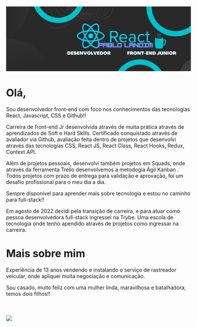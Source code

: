 ![logo](/react%20pablo.png)
# Olá,

Sou desenvolvedor front-end com foco nos conhecimentos das tecnologias React, Javascript, CSS e Github!! 


Carreira de front-end Jr desenvolvida através de muita prática através de aprendizados de Soft e Hard Skills.
Certificado conquistado através de avaliador via Github, avaliação feita dentro de projetos que desenvolvi através das tecnologias CSS, React JS, React Class, React Hooks, Redux, Context API.

Além de projetos pessoais, desenvolvi também projetos em Squads, onde através da ferramenta Trello desenvolvemos a metodogia Ágil Kanban .
Todos projetos com prazo de entrega para validação e aprovação, foi um desafio profissional para o meu dia a dia.

Sempre disponível para aprender mais sobre tecnologia e estou no caminho para full-stack!!

 Em agosto de 2022 decidi pela transição de carreira, e para atuar como pessoa desenvolvedora full-stack ingressei na Trybe. Uma escola de tecnologia onde tenho apendido através de projetos como ingressar na carreira.
 
# Mais sobre mim


Experiência de 13 anos vendendo e instalando o serviço de rastreador veicular, onde apliquei muita negociação e comunicação.

Sou casado, muito feliz com uma mulher linda, maravilhosa e batalhadora, temos dois filhos!!


#  <a href="https://www.linkedin.com/in/pablo-landim-de-sá-99267454" target="_blank"><img src="https://img.shields.io/badge/-LinkedIn-%230077B5?style=for-the-badge&logo=linkedin&logoColor=white " target="_blank"></a> 
